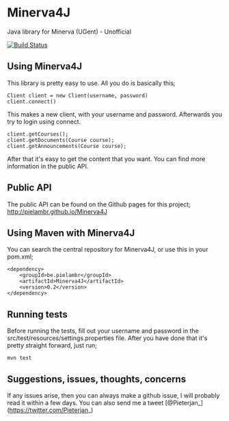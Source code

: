 # Minerva4J
Java library for Minerva (UGent) - Unofficial

[![Build Status](https://travis-ci.org/pielambr/Minerva4J.svg?branch=master)](https://travis-ci.org/pielambr/Minerva4J)

## Using Minerva4J
This library is pretty easy to use. All you do is basically this;
```
Client client = new Client(username, password)
client.connect()
````
This makes a new client, with your username and password. 
Afterwards you try to login using connect.
```
client.getCourses();
client.getDocuments(Course course);
client.getAnnouncements(Course course);
```
After that it's easy to get the content that you want. 
You can find more information in the public API.

## Public API
The public API can be found on the Github pages for this project; 
http://pielambr.github.io/Minerva4J

## Using Maven with Minerva4J
You can search the central repository for Minerva4J, or use this in your pom.xml;
```
<dependency>
    <groupId>be.pielambr</groupId>
    <artifactId>Minerva4J</artifactId>
    <version>0.2</version>
</dependency>
```

## Running tests
Before running the tests, fill out your username and password in the src/test/resources/settings.properties file.
After you have done that it's pretty straight forward, just run;
```
mvn test
```

## Suggestions, issues, thoughts, concerns
If any issues arise, then you can always make a github issue, I will probably read it within a few days. You can also send me a tweet [@Pieterjan_] (https://twitter.com/Pieterjan_)
